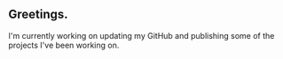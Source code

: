 ## Greetings.

I'm currently working on updating my GitHub and publishing some of the projects I've been working on.
